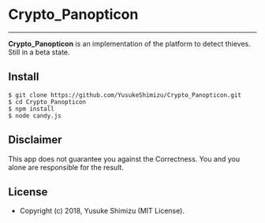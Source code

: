 # Crypto_Panopticon

---

**Crypto_Panopticon** is an implementation of the platform to detect thieves.
Still in a beta state.

## Install

```
$ git clone https://github.com/YusukeShimizu/Crypto_Panopticon.git
$ cd Crypto_Panopticon
$ npm install
$ node candy.js
```

## Disclaimer

This app does not guarantee you against the Correctness.
You and you alone are responsible for the result.

## License

- Copyright (c) 2018, Yusuke Shimizu (MIT License).
